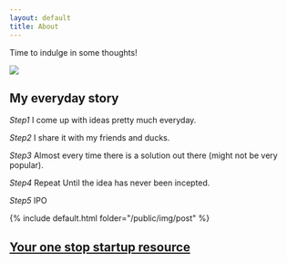 ```yaml
---
layout: default
title: About
---
```

<p class="message">
  Time to indulge in some thoughts!
</p>

<div class="logo">
  <img src="{{ site.logo.image }}" />
</div>

## My everyday story
*Step1*  I come up with ideas pretty much everyday.

*Step2*  I share it with my friends and ducks.

*Step3*  Almost every time there is a solution out there (might not be very popular).


*Step4*  Repeat Until the idea has never been incepted.

*Step5*  IPO

{% include default.html folder="/public/img/post" %}

## [Your one stop startup resource](https://startup101.github.io/startup/angel-investors/markets/2020/03/19/first-post/)
